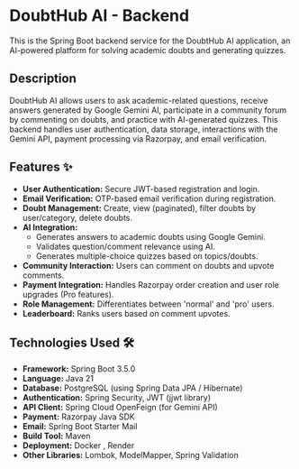 # DoubtHub AI - Backend

This is the Spring Boot backend service for the DoubtHub AI application, an AI-powered platform for solving academic doubts and generating quizzes.

## Description

DoubtHub AI allows users to ask academic-related questions, receive answers generated by Google Gemini AI, participate in a community forum by commenting on doubts, and practice with AI-generated quizzes. This backend handles user authentication, data storage, interactions with the Gemini API, payment processing via Razorpay, and email verification.

## Features ✨

* **User Authentication:** Secure JWT-based registration and login.
* **Email Verification:** OTP-based email verification during registration.
* **Doubt Management:** Create, view (paginated), filter doubts by user/category, delete doubts.
* **AI Integration:**
    * Generates answers to academic doubts using Google Gemini.
    * Validates question/comment relevance using AI.
    * Generates multiple-choice quizzes based on topics/doubts.
* **Community Interaction:** Users can comment on doubts and upvote comments.
* **Payment Integration:** Handles Razorpay order creation and user role upgrades (Pro features).
* **Role Management:** Differentiates between 'normal' and 'pro' users.
* **Leaderboard:** Ranks users based on comment upvotes.

## Technologies Used 🛠️

* **Framework:** Spring Boot 3.5.0
* **Language:** Java 21
* **Database:** PostgreSQL (using Spring Data JPA / Hibernate)
* **Authentication:** Spring Security, JWT (jjwt library)
* **API Client:** Spring Cloud OpenFeign (for Gemini API)
* **Payment:** Razorpay Java SDK
* **Email:** Spring Boot Starter Mail
* **Build Tool:** Maven
* **Deployment:** Docker , Render
* **Other Libraries:** Lombok, ModelMapper, Spring Validation

